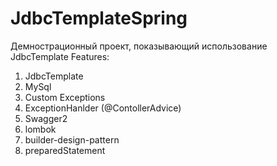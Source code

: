 # JdbcTemplateSpring
Демнострационный проект, показывающий использование JdbcTemplate
Features:
1) JdbcTemplate
2) MySql
3) Custom Exceptions
4) ExceptionHanlder (@ContollerAdvice)
5) Swagger2
6) lombok
7) builder-design-pattern
8) preparedStatement

